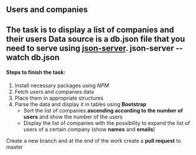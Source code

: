 ## Users and companies


The task is to display a list of companies and their users
Data source is a db.json file that you need to serve using [json-server](https://www.npmjs.com/package/json-server).
json-server --watch db.json
---

#### Steps to finish the task:
1. Install necessary packages using *NPM*
2. Fetch users and companies data
3. Place them in appropriate structures
4. Parse the data and display it in tables using **Bootstrap**
    - Sort the list of companies **ascending according to the number of users** and show the number of the users
    - Display the list of companies with the possibility to expand the list of users of a certain company (show **names** and **emails**)

Create a new branch and at the end of the work create a **pull request** to master
